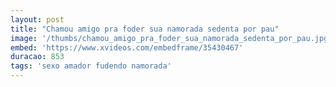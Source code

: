 ```yaml
---
layout: post
title: "Chamou amigo pra foder sua namorada sedenta por pau"
image: '/thumbs/chamou_amigo_pra_foder_sua_namorada_sedenta_por_pau.jpg'
embed: 'https://www.xvideos.com/embedframe/35430467'
duracao: 853
tags: 'sexo amador fudendo namorada'
---
```

